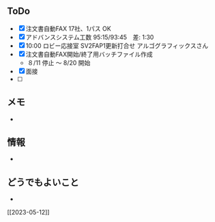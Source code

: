 ## ToDo
- [x] 注文書自動FAX 17社、1パス OK
- [x] アドバンスシステム工数 95:15/93:45　差: 1:30
- [x] 10:00 ロビー応接室 SV2FAP1更新打合せ アルゴグラフィックスさん
- [x] 注文書自動FAX開始/終了用バッチファイル作成
	- ８/11 停止 ～ 8/20 開始
- [x] 面接
- [ ] 


## メモ
- 


## 情報
- 


## どうでもよいこと
- 


[[2023-05-12]]

